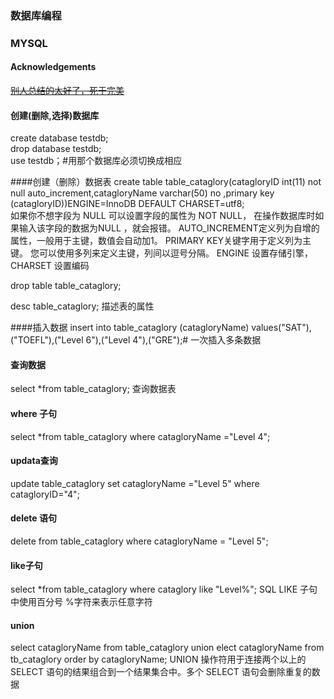 ### 数据库编程

### MYSQL

#### Acknowledgements 
~~[别人总结的太好了，死于完美](https://github.com/jackfrued/Python-100-Days/blob/master/Day36-40/%E5%85%B3%E7%B3%BB%E5%9E%8B%E6%95%B0%E6%8D%AE%E5%BA%93MySQL.md)~~  

#### 创建(删除,选择)数据库 
create database testdb;  
drop database testdb;  
use testdb；#用那个数据库必须切换成相应 

####创建（删除）数据表 
create table table_cataglory(catagloryID int(11) not null  auto_increment,catagloryName varchar(50) no ,primary key (catagloryID))ENGINE=InnoDB DEFAULT CHARSET=utf8;   
如果你不想字段为 NULL 可以设置字段的属性为 NOT NULL， 在操作数据库时如果输入该字段的数据为NULL ，就会报错。 
AUTO_INCREMENT定义列为自增的属性，一般用于主键，数值会自动加1。
PRIMARY KEY关键字用于定义列为主键。 您可以使用多列来定义主键，列间以逗号分隔。
ENGINE 设置存储引擎，CHARSET 设置编码  

drop table table_cataglory; 

desc table_cataglory;
描述表的属性

####插入数据 
insert into table_cataglory (catagloryName) values("SAT"),("TOEFL"),("Level 6"),("Level 4"),("GRE");# 一次插入多条数据 

#### 查询数据
select *from table_cataglory;
查询数据表 

#### where 子句
select *from table_cataglory where catagloryName ="Level 4";

#### updata查询
update table_cataglory set catagloryName ="Level 5" where  catagloryID="4";

#### delete 语句
delete from table_cataglory where catagloryName = "Level 5";

#### like子句
select *from table_cataglory where cataglory like "Level%";
SQL LIKE 子句中使用百分号 %字符来表示任意字符

#### union
select catagloryName from table_cataglory union elect catagloryName from tb_cataglory order by catagloryName;
UNION 操作符用于连接两个以上的 SELECT 语句的结果组合到一个结果集合中。多个 SELECT 语句会删除重复的数据
